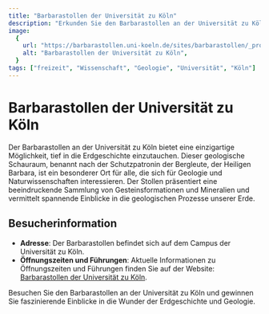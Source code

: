 ```yaml
---
title: "Barbarastollen der Universität zu Köln"
description: "Erkunden Sie den Barbarastollen an der Universität zu Köln und entdecken Sie faszinierende Einblicke in die Geologie"
image:
  {
    url: "https://barbarastollen.uni-koeln.de/sites/barbarastollen/_processed_/f/a/csm_Barbarastollen.007_1f91f718fe.jpg",
    alt: "Barbarastollen der Universität zu Köln",
  }
tags: ["freizeit", "Wissenschaft", "Geologie", "Universität", "Köln"]
---
```


# Barbarastollen der Universität zu Köln

Der Barbarastollen an der Universität zu Köln bietet eine einzigartige Möglichkeit, tief in die Erdgeschichte einzutauchen. Dieser geologische Schauraum, benannt nach der Schutzpatronin der Bergleute, der Heiligen Barbara, ist ein besonderer Ort für alle, die sich für Geologie und Naturwissenschaften interessieren. Der Stollen präsentiert eine beeindruckende Sammlung von Gesteinsformationen und Mineralien und vermittelt spannende Einblicke in die geologischen Prozesse unserer Erde.

## Besucherinformation

- **Adresse**: Der Barbarastollen befindet sich auf dem Campus der Universität zu Köln.
- **Öffnungszeiten und Führungen**: Aktuelle Informationen zu Öffnungszeiten und Führungen finden Sie auf der Website: [Barbarastollen der Universität zu Köln](https://barbarastollen.uni-koeln.de).

Besuchen Sie den Barbarastollen an der Universität zu Köln und gewinnen Sie faszinierende Einblicke in die Wunder der Erdgeschichte und Geologie.
